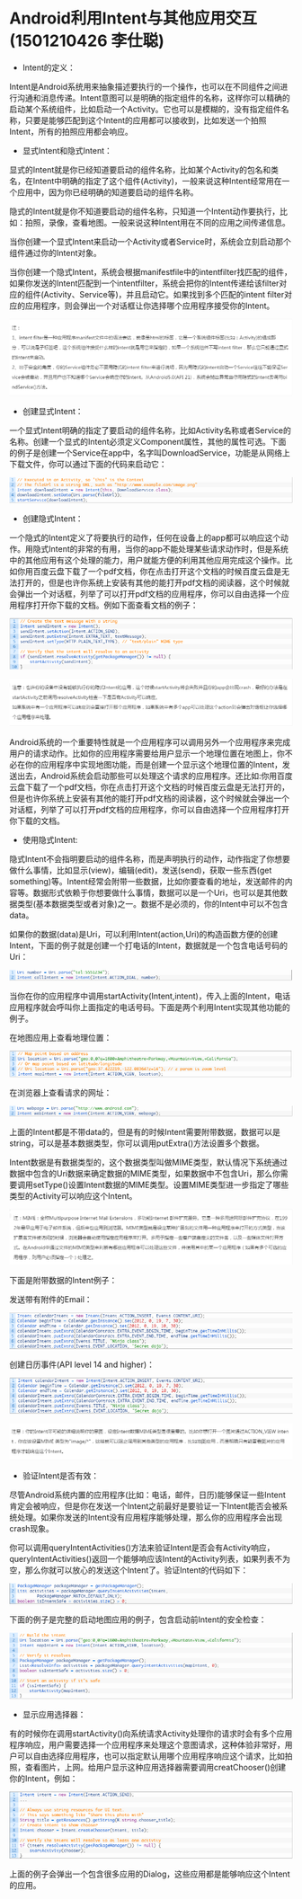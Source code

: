 # Android利用Intent与其他应用交互(1501210426  李仕聪)

  * Intent的定义：


  Intent是Android系统用来抽象描述要执行的一个操作，也可以在不同组件之间进行沟通和消息传递。Intent意图可以是明确的指定组件的名称，这样你可以精确的启动某个系统组件，比如启动一个Activity。它也可以是模糊的，没有指定组件名称，只要是能够匹配到这个Intent的应用都可以接收到，比如发送一个拍照Intent，所有的拍照应用都会响应。

   * 显式Intent和隐式Intent：

显式的Intent就是你已经知道要启动的组件名称，比如某个Activity的包名和类名，在Intent中明确的指定了这个组件(Activity)，一般来说这种Intent经常用在一个应用中，因为你已经明确的知道要启动的组件名称。

隐式的Intent就是你不知道要启动的组件名称，只知道一个Intent动作要执行，比如：拍照，录像，查看地图。一般来说这种Intent用在不同的应用之间传递信息。

当你创建一个显式Intent来启动一个Activity或者Service时，系统会立刻启动那个组件通过你的Intent对象。

当你创建一个隐式Intent，系统会根据manifestfile中的intentfilter找匹配的组件，如果你发送的Intent匹配到一个intentfilter，系统会把你的Intent传递给该filter对应的组件(Activity、Service等)，并且启动它。如果找到多个匹配的intent filter对应的应用程序，则会弹出一个对话框让你选择哪个应用程序接受你的Intent。

![](l12.png)

  * 创建显式Intent：


一个显式Intent明确的指定了要启动的组件名称，比如Activity名称或者Service的名称。创建一个显式的Intent必须定义Component属性，其他的属性可选。下面的例子是创建一个Service在app中，名字叫DownloadService，功能是从网络上下载文件，你可以通过下面的代码来启动它：

![](l13.png)

* 创建隐式Intent：


一个隐式的Intent定义了将要执行的动作，任何在设备上的app都可以响应这个动作。用隐式Intent的非常的有用，当你的app不能处理某些请求动作时，但是系统中的其他应用有这个处理的能力，用户就能方便的利用其他应用完成这个操作。比如你用百度云盘下载了一个pdf文档，你在点击打开这个文档的时候百度云盘是无法打开的，但是也许你系统上安装有其他的能打开pdf文档的阅读器，这个时候就会弹出一个对话框，列举了可以打开pdf文档的应用程序，你可以自由选择一个应用程序打开你下载的文档。例如下面查看文档的例子：

![](l14.png)

![](l15.png)



  
  Android系统的一个重要特性就是一个应用程序可以调用另外一个应用程序来完成用户的请求动作。比如你的应用程序需要给用户显示一个地理位置在地图上，你不必在你的应用程序中实现地图功能，而是创建一个显示这个地理位置的Intent，发送出去，Android系统会启动那些可以处理这个请求的应用程序。还比如:你用百度云盘下载了一个pdf文档，你在点击打开这个文档的时候百度云盘是无法打开的，但是也许你系统上安装有其他的能打开pdf文档的阅读器，这个时候就会弹出一个对话框，列举了可以打开pdf文档的应用程序，你可以自由选择一个应用程序打开你下载的文档。
  
  * 使用隐式Intent:

  
  隐式Intent不会指明要启动的组件名称，而是声明执行的动作，动作指定了你想要做什么事情，比如显示(view)，编辑(edit)，发送(send)，获取一些东西(get something)等。Intent经常会附带一些数据，比如你要查看的地址，发送邮件的内容等。数据形式依赖于你想要做什么事情，数据可以是一个Uri，也可以是其他数据类型(基本数据类型或者对象)之一。数据不是必须的，你的Intent中可以不包含data。
  
  如果你的数据(data)是Uri，可以利用Intent(action,Uri)的构造函数方便的创建Intent，下面的例子就是创建一个打电话的Intent，数据就是一个包含电话号码的Uri：
  
  ![](l01.png)
  
  当你在你的应用程序中调用startActivity(Intent,intent)，传入上面的Intent，电话应用程序就会呼叫你上面指定的电话号码。下面是两个利用Intent实现其他功能的例子。
  
  在地图应用上查看地理位置：
  
  ![](l02.png)
  
  在浏览器上查看请求的网址：
  
  ![](l03.png)
  
  上面的Intent都是不带data的，但是有的时候Intent需要附带数据，数据可以是string，可以是基本数据类型，你可以调用putExtra()方法设置多个数据。
  
  Intent数据是有数据类型的，这个数据类型叫做MIME类型，默认情况下系统通过数据中包含的Uri数据来确定数据的MIME类型，如果数据中不包含Uri，那么你需要调用setType()设置Intent数据的MIME类型。设置MIME类型进一步指定了哪些类型的Activity可以响应这个Intent。
  
  ![](l04.png)
  
  下面是附带数据的Intent例子：
  
  发送带有附件的Email：
  
  ![](l05.png)
  
  创建日历事件(API level 14 and higher)：
  
  ![](l06.png)
  
  ![](l08.png)
  
  * 验证Intent是否有效：

  
  尽管Android系统内置的应用程序(比如：电话，邮件，日历)能够保证一些Intent肯定会被响应，但是你在发送一个Intent之前最好是要验证一下Intent能否会被系统处理。如果你发送的Intent没有应用程序能够处理，那么你的应用程序会出现crash现象。
  
  你可以调用queryIntentActivities()方法来验证Intent是否会有Activity响应，queryIntentActivities()返回一个能够响应该Intent的Activity列表，如果列表不为空，那么你就可以放心的发送这个Intent了。验证Intent的代码如下：
  
  ![](l09.png)
  
  下面的例子是完整的启动地图应用的例子，包含启动前Intent的安全检查：
  
  ![](l10.png)
  
  * 显示应用选择器：

  
  有的时候你在调用startActivity()向系统请求Activity处理你的请求时会有多个应用程序响应，用户需要选择一个应用程序来处理这个意图请求，这种体验非常好，用户可以自由选择应用程序，也可以指定默认用哪个应用程序响应这个请求，比如拍照，查看图片，上网。给用户显示这种应用选择器需要调用creatChooser()创建你的Intent，例如：
  
  ![](l11.png)
  
  上面的例子会弹出一个包含很多应用的Dialog，这些应用都是能够响应这个Intent的应用。
  
  
  
  
  
   